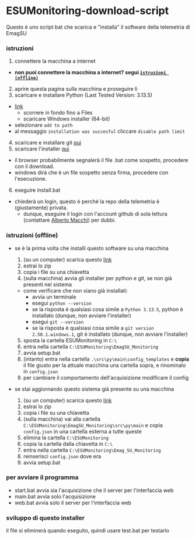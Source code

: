# ESUMonitoring-download-script

Questo è uno script bat che scarica e "installa" il software della telemetria di EmagSU


### istruzioni
1. connettere la macchina a internet
  - **non puoi connettere la macchina a internet? segui [`istruzioni (offline)`](https://github.com/Emag-SU/ESUMonitoring-download-script/edit/main/README.md#istruzioni-offline)**
2. aprire questa pagina sulla macchina e proseguire lì
3. scaricare e installare Python (Last Tested Version: 3.13.5)
  - <a href="https://www.python.org/downloads/release/python-3135" target="_blank">link</a>
    - scorrere in fondo fino a Files
    - scaricare Windows installer (64-bit)
  - selezionare `add to path`
  - al messaggio `installation was succesful` cliccare `disable path limit`
4. scaricare e installare git <a href="https://git-scm.com/downloads/win" target="_blank">qui</a>
5. scaricare l'installer [qui](https://github.com/Emag-SU/ESUMonitoring-download-script/releases/latest/download/install.bat)
  - il browser probabilmente segnalerà il file .bat come sospetto, procedere con il download.
  - windows dirà che è un file sospetto senza firma, procedere con l'esecuzione.
6. eseguire install.bat
  - chiederà un login, questo è perché la repo della telemetria è (giustamente) privata.
    - dunque, eseguire il login con l'account github di sola lettura (contattare [Alberto Macchi](mailto:amacchi@emag.com)) per dubbi.


### istruzioni (offline)
- se è la prima volta che installi questo software su una macchina
  1. (su un computer) scarica questo [link](https://github.com/Emag-SU/EmagSU_Monitoring/releases/latest/download/full.zip)
  2. estrai lo zip
  3. copia i file su una chiavetta
  4. (sulla macchina) avvia gli installer per python e git, se non già presenti nel sistema
    - come verificare che non siano già installati:
      - avvia un terminale
      - esegui `python --version`
      - se la risposta è qualsiasi cosa simile a `Python 3.13.5`, python è installato (dunque, non avviare l'installer)
      - esegui `git --version`
      - se la risposta è qualsiasi cosa simile a `git version 2.50.1.windows.1`, git è installato (dunque, non avviare l'installer)
  5. sposta la cartella ESUMonitoring in `C:\`
  6. entra nella cartella `C:\ESUMonitoring\EmagSU_Monitoring`
  7. avvia setup.bat
  8. (intanto) entra nella cartella `.\src\py\main\config_templates` e **copia** il file giusto per la attuale macchina una cartella sopra, e rinominalo in `config.json`
  9. per cambiare il comportamento dell'acquisizione modificare il config 

 - se stai aggiornando questo sistema già presente su una macchina
   1. (su un computer) scarica questo [link](https://github.com/Emag-SU/EmagSU_Monitoring/releases/latest/download/lean.zip)
   2. estrai lo zip
   3. copia i file su una chiavetta
   4. (sulla macchina) vai alla cartella `C:\ESUMonitoring\EmagSU_Monitoring\src\py\main` e copia `config.json` in una cartella esterna a tutte queste
   5. elimina la cartella `C:\ESUMonitoring`
   6. copia la cartella dalla chiavetta in `C:\`
   7. entra nella cartella `C:\ESUMonitoring\Emag_SU_Monitoring`
   8. reinserisci `config.json` dove era
   9. avvia setup.bat


### per avviare il programma
- start.bat avvia sia l'acquisizione che il server per l'interfaccia web
- main.bat avvia solo l'acquisizione
- web.bat avvia solo il server per l'interfaccia web

### sviluppo di questo installer
il file si eliminerà quando eseguito, quindi usare test.bat per testarlo
